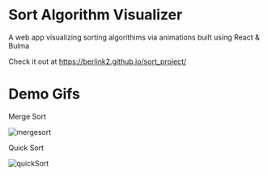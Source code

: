 
# Sort Algorithm Visualizer

A web app visualizing sorting algorithims via animations built using React & Bulma

Check it out at https://berlink2.github.io/sort_project/

# Demo Gifs

Merge Sort

![mergesort](https://user-images.githubusercontent.com/46464571/87250604-2a2abc80-c490-11ea-9be9-eff099fe5daf.gif)

Quick Sort

![quickSort](https://user-images.githubusercontent.com/46464571/87250613-36167e80-c490-11ea-9c7a-3dfc2f6e49a9.gif)

